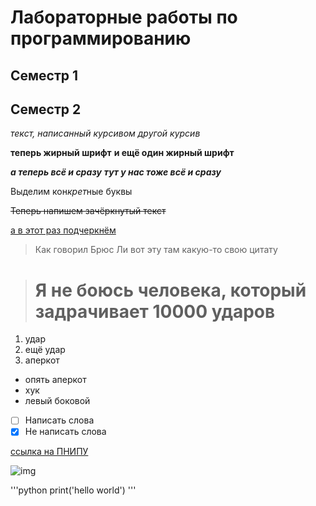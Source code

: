 # Лабораторные работы по программированию 

## Семестр 1

## Семестр 2

*текст, написанный курсивом*
_другой курсив_

**теперь жирный шрифт**
__и ещё один жирный шрифт__

***а теперь всё и сразу***
___тут у нас тоже всё и сразу___

Выделим кон*крет*ные буквы

~~Теперь напишем зачёркнутый текст~~

<ins> а в этот раз подчеркнём </ins>

> Как говорил Брюс Ли вот эту там какую-то свою цитату

># Я не боюсь человека, который задрачивает 10000 ударов

1. удар
2. ещё удар
3. аперкот

- опять аперкот
- хук
- левый боковой

- [ ] Написать слова 
- [X] Не написать слова 

[ссылка на ПНИПУ](https://pstu.ru/ "нажми")

![img](https://avatars.mds.yandex.net/i?id=6d4cb9d6b5deb8ccf6ac87cdc4ab199f56765b70-5207916-images-thumbs&n=13 "клик") 

'''python 
print('hello world')
'''

